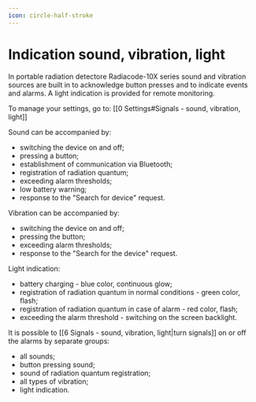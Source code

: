 ```yaml
---
icon: circle-half-stroke
---
```


# Indication sound, vibration, light

In portable radiation detectorе  Radiacode-10X series sound and vibration sources are built in to acknowledge button presses and to indicate events and alarms. A light indication is provided for remote monitoring.

To manage your settings, go to: \[\[0 Settings#Signals - sound, vibration, light]]

Sound can be accompanied by:

* switching the device on and off;
* pressing a button;
* establishment of communication via Bluetooth;
* registration of radiation quantum;
* exceeding alarm thresholds;
* low battery warning;
* response to the "Search for device" request.

Vibration can be accompanied by:

* switching the device on and off;
* pressing the button;
* exceeding alarm thresholds;
* response to the "Search for the device" request.

Light indication:

* battery charging - blue color, continuous glow;
* registration of radiation quantum in normal conditions - green color, flash;
* registration of radiation quantum in case of alarm - red color, flash;
* exceeding the alarm threshold - switching on the screen backlight.

It is possible to \[\[6 Signals - sound, vibration, light|turn signals]] on or off the alarms by separate groups:

* all sounds;
* button pressing sound;
* sound of radiation quantum registration;
* all types of vibration;
* light indication.
